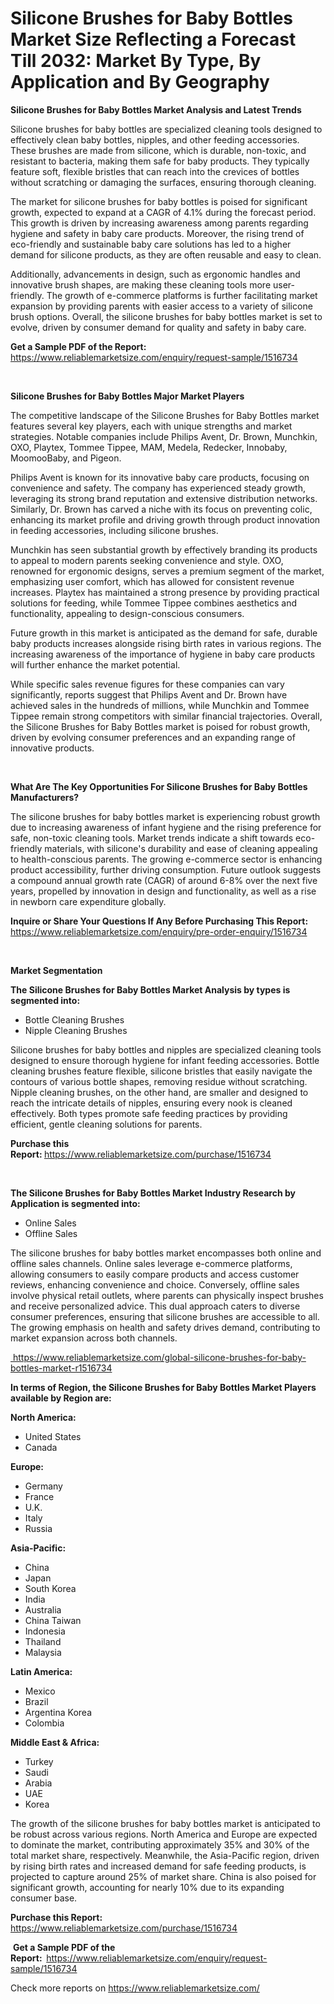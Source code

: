 <p><h1>Silicone Brushes for Baby Bottles Market Size Reflecting a Forecast Till 2032: Market By Type, By Application and By Geography</h1></p><p><strong>Silicone Brushes for Baby Bottles Market Analysis and Latest Trends</strong></p>
<p><p>Silicone brushes for baby bottles are specialized cleaning tools designed to effectively clean baby bottles, nipples, and other feeding accessories. These brushes are made from silicone, which is durable, non-toxic, and resistant to bacteria, making them safe for baby products. They typically feature soft, flexible bristles that can reach into the crevices of bottles without scratching or damaging the surfaces, ensuring thorough cleaning.</p><p>The market for silicone brushes for baby bottles is poised for significant growth, expected to expand at a CAGR of 4.1% during the forecast period. This growth is driven by increasing awareness among parents regarding hygiene and safety in baby care products. Moreover, the rising trend of eco-friendly and sustainable baby care solutions has led to a higher demand for silicone products, as they are often reusable and easy to clean. </p><p>Additionally, advancements in design, such as ergonomic handles and innovative brush shapes, are making these cleaning tools more user-friendly. The growth of e-commerce platforms is further facilitating market expansion by providing parents with easier access to a variety of silicone brush options. Overall, the silicone brushes for baby bottles market is set to evolve, driven by consumer demand for quality and safety in baby care.</p></p>
<p><strong>Get a Sample PDF of the Report:&nbsp;</strong> <a href="https://www.reliablemarketsize.com/enquiry/request-sample/1516734?utm_campaign=3563&utm_medium=2&utm_source=Github&utm_content=ia&utm_term=30032025&utm_id=silicone-brushes-for-baby-bottles">https://www.reliablemarketsize.com/enquiry/request-sample/1516734</a></p>
<p>&nbsp;</p>
<p><strong>Silicone Brushes for Baby Bottles Major Market Players</strong></p>
<p><p>The competitive landscape of the Silicone Brushes for Baby Bottles market features several key players, each with unique strengths and market strategies. Notable companies include Philips Avent, Dr. Brown, Munchkin, OXO, Playtex, Tommee Tippee, MAM, Medela, Redecker, Innobaby, MoomooBaby, and Pigeon.</p><p>Philips Avent is known for its innovative baby care products, focusing on convenience and safety. The company has experienced steady growth, leveraging its strong brand reputation and extensive distribution networks. Similarly, Dr. Brown has carved a niche with its focus on preventing colic, enhancing its market profile and driving growth through product innovation in feeding accessories, including silicone brushes.</p><p>Munchkin has seen substantial growth by effectively branding its products to appeal to modern parents seeking convenience and style. OXO, renowned for ergonomic designs, serves a premium segment of the market, emphasizing user comfort, which has allowed for consistent revenue increases. Playtex has maintained a strong presence by providing practical solutions for feeding, while Tommee Tippee combines aesthetics and functionality, appealing to design-conscious consumers.</p><p>Future growth in this market is anticipated as the demand for safe, durable baby products increases alongside rising birth rates in various regions. The increasing awareness of the importance of hygiene in baby care products will further enhance the market potential.</p><p>While specific sales revenue figures for these companies can vary significantly, reports suggest that Philips Avent and Dr. Brown have achieved sales in the hundreds of millions, while Munchkin and Tommee Tippee remain strong competitors with similar financial trajectories. Overall, the Silicone Brushes for Baby Bottles market is poised for robust growth, driven by evolving consumer preferences and an expanding range of innovative products.</p></p>
<p>&nbsp;</p>
<p><strong>What Are The Key Opportunities For Silicone Brushes for Baby Bottles Manufacturers?</strong></p>
<p><p>The silicone brushes for baby bottles market is experiencing robust growth due to increasing awareness of infant hygiene and the rising preference for safe, non-toxic cleaning tools. Market trends indicate a shift towards eco-friendly materials, with silicone's durability and ease of cleaning appealing to health-conscious parents. The growing e-commerce sector is enhancing product accessibility, further driving consumption. Future outlook suggests a compound annual growth rate (CAGR) of around 6-8% over the next five years, propelled by innovation in design and functionality, as well as a rise in newborn care expenditure globally.</p></p>
<p><strong>Inquire or Share Your Questions If Any Before Purchasing This Report:</strong> <a href="https://www.reliablemarketsize.com/enquiry/pre-order-enquiry/1516734?utm_campaign=3563&utm_medium=2&utm_source=Github&utm_content=ia&utm_term=30032025&utm_id=silicone-brushes-for-baby-bottles">https://www.reliablemarketsize.com/enquiry/pre-order-enquiry/1516734</a></p>
<p>&nbsp;</p>
<p><strong>Market Segmentation</strong></p>
<p><strong>The Silicone Brushes for Baby Bottles Market Analysis by types is segmented into:</strong></p>
<p><ul><li>Bottle Cleaning Brushes</li><li>Nipple Cleaning Brushes</li></ul></p>
<p><p>Silicone brushes for baby bottles and nipples are specialized cleaning tools designed to ensure thorough hygiene for infant feeding accessories. Bottle cleaning brushes feature flexible, silicone bristles that easily navigate the contours of various bottle shapes, removing residue without scratching. Nipple cleaning brushes, on the other hand, are smaller and designed to reach the intricate details of nipples, ensuring every nook is cleaned effectively. Both types promote safe feeding practices by providing efficient, gentle cleaning solutions for parents.</p></p>
<p><strong>Purchase this Report:&nbsp;</strong><a href="https://www.reliablemarketsize.com/purchase/1516734?utm_campaign=3563&utm_medium=2&utm_source=Github&utm_content=ia&utm_term=30032025&utm_id=silicone-brushes-for-baby-bottles">https://www.reliablemarketsize.com/purchase/1516734</a></p>
<p>&nbsp;</p>
<p><strong>The Silicone Brushes for Baby Bottles Market Industry Research by Application is segmented into:</strong></p>
<p><ul><li>Online Sales</li><li>Offline Sales</li></ul></p>
<p><p>The silicone brushes for baby bottles market encompasses both online and offline sales channels. Online sales leverage e-commerce platforms, allowing consumers to easily compare products and access customer reviews, enhancing convenience and choice. Conversely, offline sales involve physical retail outlets, where parents can physically inspect brushes and receive personalized advice. This dual approach caters to diverse consumer preferences, ensuring that silicone brushes are accessible to all. The growing emphasis on health and safety drives demand, contributing to market expansion across both channels.</p></p>
<p><a href="https://www.reliablemarketsize.com/global-silicone-brushes-for-baby-bottles-market-r1516734?utm_campaign=3563&utm_medium=2&utm_source=Github&utm_content=ia&utm_term=30032025&utm_id=silicone-brushes-for-baby-bottles">&nbsp;https://www.reliablemarketsize.com/global-silicone-brushes-for-baby-bottles-market-r1516734</a></p>
<p><strong>In terms of Region, the Silicone Brushes for Baby Bottles Market Players available by Region are:</strong></p>
<p>
    <p> <strong> North America: </strong>
        <ul>
            <li>United States</li>
            <li>Canada</li>
        </ul>
        </p> 
    <p> <strong> Europe: </strong>
        <ul>
            <li>Germany</li>
            <li>France</li>
            <li>U.K.</li>
            <li>Italy</li>
            <li>Russia</li>
        </ul>
        </p> 
    <p> <strong> Asia-Pacific: </strong>
        <ul>
            <li>China</li>
            <li>Japan</li>
            <li>South Korea</li>
            <li>India</li>
            <li>Australia</li>
            <li>China Taiwan</li>
            <li>Indonesia</li>
            <li>Thailand</li>
            <li>Malaysia</li>
        </ul>
        </p> 
    <p> <strong> Latin America: </strong>
        <ul>
            <li>Mexico</li>
            <li>Brazil</li>
            <li>Argentina Korea</li>
            <li>Colombia</li>
        </ul>
        </p> 
    <p> <strong> Middle East & Africa: </strong>
        <ul>
            <li>Turkey</li>
            <li>Saudi</li>
            <li>Arabia</li>
            <li>UAE</li>
            <li>Korea</li>
        </ul>
    </p>
    </p>
<p><p>The growth of the silicone brushes for baby bottles market is anticipated to be robust across various regions. North America and Europe are expected to dominate the market, contributing approximately 35% and 30% of the total market share, respectively. Meanwhile, the Asia-Pacific region, driven by rising birth rates and increased demand for safe feeding products, is projected to capture around 25% of market share. China is also poised for significant growth, accounting for nearly 10% due to its expanding consumer base.</p></p>
<p><strong>Purchase this Report: </strong><a href="https://www.reliablemarketsize.com/purchase/1516734?utm_campaign=3563&utm_medium=2&utm_source=Github&utm_content=ia&utm_term=30032025&utm_id=silicone-brushes-for-baby-bottles">https://www.reliablemarketsize.com/purchase/1516734</a></p>
<p>&nbsp;<strong>Get a Sample PDF of the Report:&nbsp;&nbsp;</strong><a href="https://www.reliablemarketsize.com/enquiry/request-sample/1516734?utm_campaign=3563&utm_medium=2&utm_source=Github&utm_content=ia&utm_term=30032025&utm_id=silicone-brushes-for-baby-bottles">https://www.reliablemarketsize.com/enquiry/request-sample/1516734</a></p>
<p><strong></strong></p>
<p>Check more reports on <a href="https://www.reliablemarketsize.com/?utm_campaign=3563&utm_medium=2&utm_source=Github&utm_content=ia&utm_term=30032025&utm_id=silicone-brushes-for-baby-bottles">https://www.reliablemarketsize.com/</a></p>